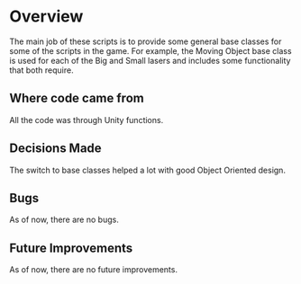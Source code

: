 # Overview
The main job of these scripts is to provide some general base classes for some of the scripts in the game. For example, the Moving Object base class is used for each of the 
Big and Small lasers and includes some functionality that both require.
 
## Where code came from
All the code was through Unity functions.
 
## Decisions Made
The switch to base classes helped a lot with good Object Oriented design.
 
## Bugs
As of now, there are no bugs.
 
## Future Improvements
As of now, there are no future improvements.
